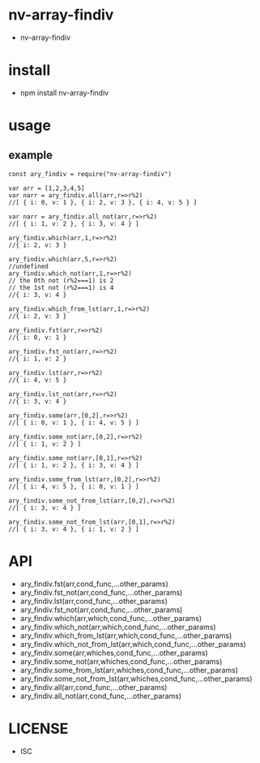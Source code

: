 nv-array-findiv
===============
- nv-array-findiv 


install
=======
- npm install nv-array-findiv 

usage
=====
    
example
-------
    const ary_findiv = require("nv-array-findiv")
    
    var arr = [1,2,3,4,5]
    var narr = ary_findiv.all(arr,r=>r%2)
    //[ { i: 0, v: 1 }, { i: 2, v: 3 }, { i: 4, v: 5 } ]

    var narr = ary_findiv.all_not(arr,r=>r%2)
    //[ { i: 1, v: 2 }, { i: 3, v: 4 } ]

    ary_findiv.which(arr,1,r=>r%2)
    //{ i: 2, v: 3 } 

    ary_findiv.which(arr,5,r=>r%2)
    //undefined
    ary_findiv.which_not(arr,1,r=>r%2)
    // the 0th not (r%2===1) is 2
    // the 1st not (r%2===1) is 4
    //{ i: 3, v: 4 }

    ary_findiv.which_from_lst(arr,1,r=>r%2)
    //{ i: 2, v: 3 }
    
    ary_findiv.fst(arr,r=>r%2)
    //{ i: 0, v: 1 }
    
    ary_findiv.fst_not(arr,r=>r%2)
    //{ i: 1, v: 2 }
    
    ary_findiv.lst(arr,r=>r%2)
    //{ i: 4, v: 5 }
    
    ary_findiv.lst_not(arr,r=>r%2)
    //{ i: 3, v: 4 }
    
    ary_findiv.some(arr,[0,2],r=>r%2)
    //[ { i: 0, v: 1 }, { i: 4, v: 5 } ]

    ary_findiv.some_not(arr,[0,2],r=>r%2)
    //[ { i: 1, v: 2 } ]

    ary_findiv.some_not(arr,[0,1],r=>r%2)
    //[ { i: 1, v: 2 }, { i: 3, v: 4 } ]
    
    ary_findiv.some_from_lst(arr,[0,2],r=>r%2)
    //[ { i: 4, v: 5 }, { i: 0, v: 1 } ]

    ary_findiv.some_not_from_lst(arr,[0,2],r=>r%2)
    //[ { i: 3, v: 4 } ]

    ary_findiv.some_not_from_lst(arr,[0,1],r=>r%2)
    //[ { i: 3, v: 4 }, { i: 1, v: 2 } ]


API
====

- ary\_findiv.fst(arr,cond\_func,...other\_params)
- ary\_findiv.fst\_not(arr,cond\_func,...other\_params)
- ary\_findiv.lst(arr,cond\_func,...other\_params)
- ary\_findiv.fst\_not(arr,cond\_func,...other\_params)
- ary\_findiv.which(arr,which,cond\_func,...other\_params)
- ary\_findiv.which\_not(arr,which,cond\_func,...other\_params)
- ary\_findiv.which\_from\_lst(arr,which,cond\_func,...other\_params)
- ary\_findiv.which\_not\_from\_lst(arr,which,cond\_func,...other\_params)
- ary\_findiv.some(arr,whiches,cond\_func,...other\_params)
- ary\_findiv.some\_not(arr,whiches,cond\_func,...other\_params)
- ary\_findiv.some\_from\_lst(arr,whiches,cond\_func,...other\_params)
- ary\_findiv.some\_not\_from\_lst(arr,whiches,cond\_func,...other\_params)
- ary\_findiv.all(arr,cond\_func,...other\_params)
- ary\_findiv.all\_not(arr,cond\_func,...other\_params)


LICENSE
=======
- ISC 
